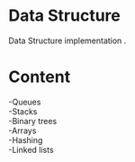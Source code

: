 # Data Structure 

Data Structure implementation .

# Content 
-Queues <br>
-Stacks<br>
-Binary trees<br>
-Arrays<br>
-Hashing<br>
-Linked lists<br>
